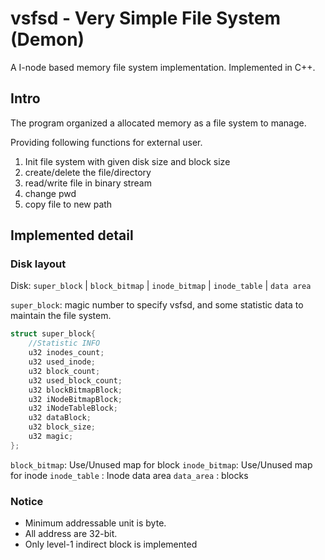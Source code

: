 # vsfsd - Very Simple File System (Demon)
A I-node based memory file system implementation.
Implemented in C++.

## Intro
The program organized a allocated memory as a file system to manage.

Providing following functions for external user.
1. Init file system with given disk size and block size
2. create/delete the file/directory
3. read/write file in binary stream
4. change pwd
5. copy file to new path

## Implemented detail

### Disk layout
Disk:
`super_block` | `block_bitmap` | `inode_bitmap` | `inode_table` | `data area`

`super_block`: magic number to specify vsfsd, and some statistic data to maintain the file system.
```C++
struct super_block{
    //Statistic INFO
    u32 inodes_count;
    u32 used_inode;
    u32 block_count;
    u32 used_block_count;
    u32 blockBitmapBlock;
    u32 iNodeBitmapBlock;
    u32 iNodeTableBlock;
    u32 dataBlock;
    u32 block_size;
    u32 magic;
};
```

`block_bitmap`: Use/Unused map for block
`inode_bitmap`: Use/Unused map for inode
`inode_table` : Inode data area
`data_area` : blocks

### Notice
* Minimum addressable unit is byte.
* All address are 32-bit.
* Only level-1 indirect block is implemented
